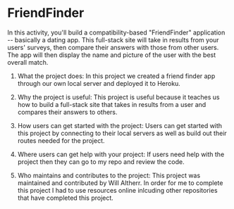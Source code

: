 # FriendFinder
In this activity, you'll build a compatibility-based "FriendFinder" application -- basically a dating app. This full-stack site will take in results from your users' surveys, then compare their answers with those from other users. The app will then display the name and picture of the user with the best overall match.

1. What the project does:
In this project we created a friend finder app through our own local server and deployed it to Heroku.

2. Why the project is useful:
This project is useful because it teaches us how to build a full-stack site that takes in results from a user and compares their answers to others.

3. How users can get started with the project:
Users can get started with this project by connecting to their local servers as well as build out their routes needed for the project.

4. Where users can get help with your project:
If users need help with the project then they can go to my repo and review the code.

5. Who maintains and contributes to the project:
This project was maintained and contributed by Will Altherr.  In order for me to complete this project I had to use resources online inlcuding other repositories that have completed this project.